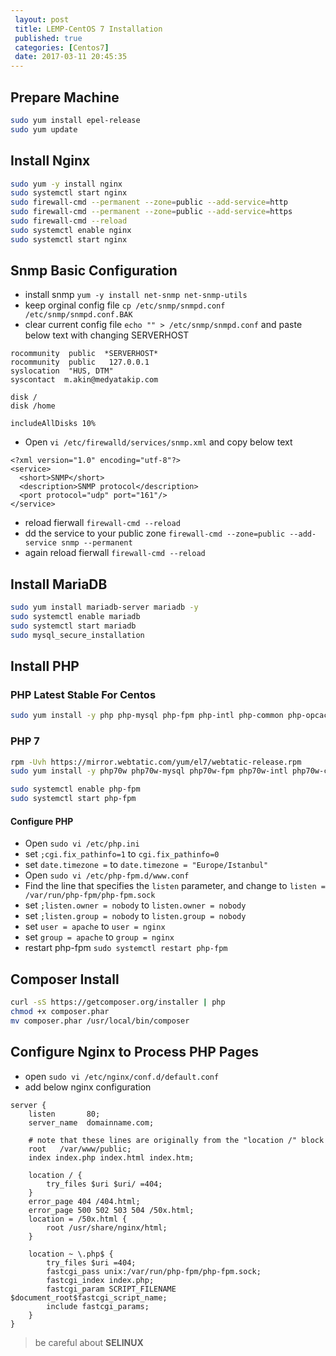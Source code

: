 ```yaml
---		
 layout: post		
 title: LEMP-CentOS 7 Installation		
 published: true		
 categories: [Centos7]		
 date: 2017-03-11 20:45:35		
---		
```

 
 ## Prepare Machine
 
 ```sh
 sudo yum install epel-release
 sudo yum update
 ```
 
 ## Install Nginx
 
 ```sh
 sudo yum -y install nginx
 sudo systemctl start nginx
 sudo firewall-cmd --permanent --zone=public --add-service=http 
 sudo firewall-cmd --permanent --zone=public --add-service=https
 sudo firewall-cmd --reload
 sudo systemctl enable nginx
 sudo systemctl start nginx
 ```
 
 ## Snmp Basic Configuration 
 - install snmp `yum -y install net-snmp net-snmp-utils`
 - keep orginal config file `cp /etc/snmp/snmpd.conf /etc/snmp/snmpd.conf.BAK`
 - clear current config file `echo "" > /etc/snmp/snmpd.conf` and paste below text with changing SERVERHOST
 ```
 rocommunity  public  *SERVERHOST*
 rocommunity  public   127.0.0.1
 syslocation  "HUS, DTM"
 syscontact  m.akin@medyatakip.com
 
 disk /
 disk /home
 
 includeAllDisks 10%
 ```
 
 - Open `vi /etc/firewalld/services/snmp.xml` and copy below text
 ```
 <?xml version="1.0" encoding="utf-8"?>
 <service>
   <short>SNMP</short>
   <description>SNMP protocol</description>
   <port protocol="udp" port="161"/>
 </service>
 ```
 - reload fierwall  `firewall-cmd --reload`
 - dd the service to your public zone `firewall-cmd --zone=public --add-service snmp --permanent`
 - again reload fierwall `firewall-cmd --reload`
 
 
 
 
 ## Install MariaDB
 
 ```sh
 sudo yum install mariadb-server mariadb -y
 sudo systemctl enable mariadb
 sudo systemctl start mariadb
 sudo mysql_secure_installation
 ```
 
 ## Install PHP
 ### PHP Latest Stable For Centos
 ```sh
 sudo yum install -y php php-mysql php-fpm php-intl php-common php-opcache php-dom php-mcrypt
 ```
 ### PHP 7 
 ```sh
 rpm -Uvh https://mirror.webtatic.com/yum/el7/webtatic-release.rpm
 sudo yum install -y php70w php70w-mysql php70w-fpm php70w-intl php70w-common php70w-opcache php70w-dom php70w-mcrypt
 ```
 
 ```sh
 sudo systemctl enable php-fpm
 sudo systemctl start php-fpm
 ```
 
 #### Configure PHP
 - Open `sudo vi /etc/php.ini`
 - set `;cgi.fix_pathinfo=1` to `cgi.fix_pathinfo=0`
 - set `date.timezone =` to `date.timezone = "Europe/Istanbul"`
 - Open `sudo vi /etc/php-fpm.d/www.conf`
 - Find the line that specifies the `listen` parameter, and change to `listen = /var/run/php-fpm/php-fpm.sock`
 - set `;listen.owner = nobody` to `listen.owner = nobody`
 - set `;listen.group = nobody` to `listen.group = nobody`
 - set `user = apache` to `user = nginx`
 - set `group = apache` to `group = nginx`
 - restart php-fpm `sudo systemctl restart php-fpm`
 
 ## Composer Install
 
 ```sh
 curl -sS https://getcomposer.org/installer | php
 chmod +x composer.phar
 mv composer.phar /usr/local/bin/composer
 ```
 
 ## Configure Nginx to Process PHP Pages 
 - open `sudo vi /etc/nginx/conf.d/default.conf`
 - add below nginx configuration
 
 ```
 server {
     listen       80;
     server_name  domainname.com;
 
     # note that these lines are originally from the "location /" block
     root   /var/www/public;
     index index.php index.html index.htm;
 
     location / {
         try_files $uri $uri/ =404;
     }
     error_page 404 /404.html;
     error_page 500 502 503 504 /50x.html;
     location = /50x.html {
         root /usr/share/nginx/html;
     }
 
     location ~ \.php$ {
         try_files $uri =404;
         fastcgi_pass unix:/var/run/php-fpm/php-fpm.sock;
         fastcgi_index index.php;
         fastcgi_param SCRIPT_FILENAME $document_root$fastcgi_script_name;
         include fastcgi_params;
     }
 }
 ```
 
 > be careful about **SELINUX**